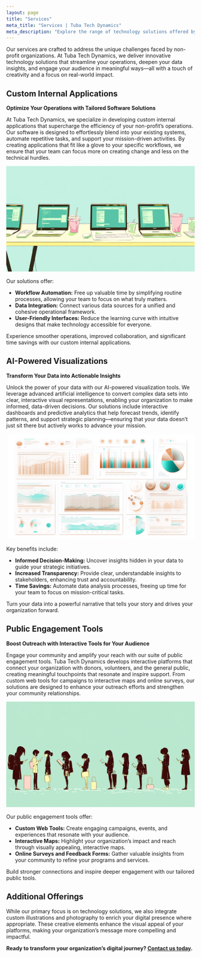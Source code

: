 ```yaml
---
layout: page
title: "Services"
meta_title: "Services | Tuba Tech Dynamics"
meta_description: "Explore the range of technology solutions offered by Tuba Tech Dynamics, including custom internal applications, AI-powered visualizations, and public engagement tools for non-profits."
---
```


Our services are crafted to address the unique challenges faced by non-profit organizations. At Tuba Tech Dynamics, we deliver innovative technology solutions that streamline your operations, deepen your data insights, and engage your audience in meaningful ways—all with a touch of creativity and a focus on real-world impact.

## Custom Internal Applications

**Optimize Your Operations with Tailored Software Solutions**

At Tuba Tech Dynamics, we specialize in developing custom internal applications that supercharge the efficiency of your non-profit’s operations. Our software is designed to effortlessly blend into your existing systems, automate repetitive tasks, and support your mission-driven activities. By creating applications that fit like a glove to your specific workflows, we ensure that your team can focus more on creating change and less on the technical hurdles.

![Illustration of a non-profit team efficiently managing operations using custom software tools.](assets/images/custom-applications.png)

Our solutions offer:
- **Workflow Automation:** Free up valuable time by simplifying routine processes, allowing your team to focus on what truly matters.
- **Data Integration:** Connect various data sources for a unified and cohesive operational framework.
- **User-Friendly Interfaces:** Reduce the learning curve with intuitive designs that make technology accessible for everyone.

Experience smoother operations, improved collaboration, and significant time savings with our custom internal applications.

## AI-Powered Visualizations

**Transform Your Data into Actionable Insights**

Unlock the power of your data with our AI-powered visualization tools. We leverage advanced artificial intelligence to convert complex data sets into clear, interactive visual representations, enabling your organization to make informed, data-driven decisions. Our solutions include interactive dashboards and predictive analytics that help forecast trends, identify patterns, and support strategic planning—ensuring that your data doesn’t just sit there but actively works to advance your mission.

![Visual representation of data analytics with AI, showing charts and graphs in a user-friendly interface.](assets/images/ai-visualizations.png)

Key benefits include:
- **Informed Decision-Making:** Uncover insights hidden in your data to guide your strategic initiatives.
- **Increased Transparency:** Provide clear, understandable insights to stakeholders, enhancing trust and accountability.
- **Time Savings:** Automate data analysis processes, freeing up time for your team to focus on mission-critical tasks.

Turn your data into a powerful narrative that tells your story and drives your organization forward.

## Public Engagement Tools

**Boost Outreach with Interactive Tools for Your Audience**

Engage your community and amplify your reach with our suite of public engagement tools. Tuba Tech Dynamics develops interactive platforms that connect your organization with donors, volunteers, and the general public, creating meaningful touchpoints that resonate and inspire support. From custom web tools for campaigns to interactive maps and online surveys, our solutions are designed to enhance your outreach efforts and strengthen your community relationships.

![People engaging with digital tools on laptops and smartphones, representing public interaction.](assets/images/public-engagement.png)

Our public engagement tools offer:
- **Custom Web Tools:** Create engaging campaigns, events, and experiences that resonate with your audience.
- **Interactive Maps:** Highlight your organization’s impact and reach through visually appealing, interactive maps.
- **Online Surveys and Feedback Forms:** Gather valuable insights from your community to refine your programs and services.

Build stronger connections and inspire deeper engagement with our tailored public tools.

## Additional Offerings

While our primary focus is on technology solutions, we also integrate custom illustrations and photography to enrich your digital presence where appropriate. These creative elements enhance the visual appeal of your platforms, making your organization’s message more compelling and impactful.

**Ready to transform your organization’s digital journey? [Contact us today](/contact).**
